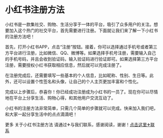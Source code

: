 # 小红书注册方法

小红书是一款集社交、购物、生活分享于一体的平台，吸引了众多用户的关注。想要加入这个热门的社交平台，首先需要进行注册。下面就让我们来了解一下小红书的注册方法吧！

首先，打开小红书APP，点击“注册”按钮。接着，你可以选择通过手机号或者第三方平台进行注册，比如微信、QQ、微博等。如果选择手机号注册，需要输入自己的手机号码，并且会收到验证码，输入验证码进行验证即可。如果选择第三方平台注册，需要授权小红书获取相应信息，然后就可以完成注册了。

在注册完成后，还需要填写一些基本的个人信息，比如昵称、性别、生日等。此外，还可以设置个性签名和头像，让自己的个人主页更加丰富和个性化。

完成以上步骤后，恭喜你！你已经成功注册成为小红书的一员了。现在你可以尽情地在平台上分享生活、购物心得，和其他用户交流互动了。

小红书的注册方法非常简单，只需几个简单的步骤就可以完成。快来加入我们吧，和大家一起分享生活中的点点滴滴吧！

更多 关于小红书注册方法 请通过✈与我们联系，感谢阅读，谢谢！[点击这里✈联系](https://t.me/LM999bot)
